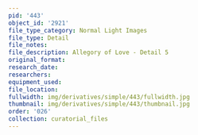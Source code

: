 ```yaml
---
pid: '443'
object_id: '2921'
file_type_category: Normal Light Images
file_type: Detail
file_notes:
file_description: Allegory of Love - Detail 5
original_format:
research_date:
researchers:
equipment_used:
file_location:
fullwidth: img/derivatives/simple/443/fullwidth.jpg
thumbnail: img/derivatives/simple/443/thumbnail.jpg
order: '026'
collection: curatorial_files
---
```

